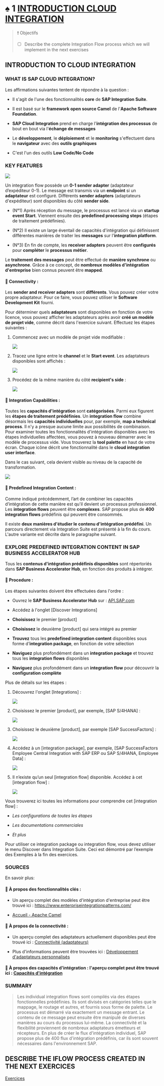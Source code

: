 # ♠ 1 [INTRODUCTION CLOUD INTEGRATION](https://learning.sap.com/learning-journeys/developing-with-sap-integration-suite/introducing-cloud-integration_b3692797-cbf6-44ac-9b05-20b77411fa96)

> :exclamation: Objectifs
>
> - [ ] Describe the complete Integration Flow process which we will implement in the next exercises

## INTRODUCTION TO CLOUD INTEGRATION

### WHAT IS SAP CLOUD INTEGRATION?

Les affirmations suivantes tentent de répondre à la question :

- Il s'agit de l'une des fonctionnalités **core** de **SAP Integration Suite**.

- Il est basé sur le **framework open source Camel** de l'**Apache Software Foundation**.

- **SAP Cloud Integration** prend en charge l'**intégration des processus** de bout en bout via l'**échange de messages**

- Le **développement**, le **déploiement** et le **monitoring** s'effectuent dans le **navigateur** avec des **outils graphiques**

- C'est l'un des outils **Low Code/No Code**

### KEY FEATURES

![](./RESSOURCES/CLD900_20_U4L1_001_scr.png)

Un integration flow possède un **0-1 sender adapter** (adaptateur d’expéditeur 0-1). Le message est transmis via un **endpoint** si un **adaptateur** est configuré. Différents **sender adapters** (adaptateurs d'expéditeur) sont disponibles du côté **sender side**.

- (N°1) Après réception du message, le processus est lancé via un **startup event Start**. Viennent ensuite des **predefined processing steps** (étapes de traitement prédéfinies).

- (N°2) Il existe un large éventail de capacités d'intégration qui définissent différentes manières de traiter les **messages** sur l'**integration platform**.

- (N°3) En fin de compte, les **receiver adapters** peuvent être **configurés** pour **compléter** le **processus métier**.

Le **traitement des messages** peut être effectué de **manière synchrone** ou **asynchrone**. Grâce à ce concept, de **nombreux modèles d'intégration d'entreprise** bien connus peuvent être **mapped**.

#### :small_red_triangle_down: **Connectivity** :

Les **sender and receiver adapters** sont **différents**. Vous pouvez créer votre propre adaptateur. Pour ce faire, vous pouvez utiliser le **Software Development Kit** fourni.

Pour déterminer quels **adaptateurs** sont disponibles en fonction de votre licence, vous pouvez afficher les adaptateurs après avoir **créé un modèle de projet vide**, comme décrit dans l'exercice suivant. Effectuez les étapes suivantes :

1. Commencez avec un modèle de projet vide modifiable :

   ![](./RESSOURCES/CLD900_20_U4L1_002_scr.png)

2. Tracez une ligne entre le **channel** et le **Start event**. Les adaptateurs disponibles sont affichés :

   ![](./RESSOURCES/CLD900_20_U4L1_003_scr.png)

3. Procédez de la même manière du côté **recipient's side** :

   ![](./RESSOURCES/CLD900_20_U4L1_004_scr.png)

#### :small_red_triangle_down: **Integration Capabilities** :

Toutes les **capacités d'intégration** sont **catégorisées**. Parmi eux figurent les **étapes de traitement prédéfinies**. Un **integration flow** combine désormais les **capacités individuelles** pour, par exemple, **map a technical process**. Il n'y a presque aucune limite aux possibilités de combinaison. Pour examiner toutes les fonctionnalités d'intégration disponibles avec les étapes individuelles affectées, vous pouvez à nouveau démarrer avec le modèle de processus vide. Vous trouverez la **tool palette** en haut de votre écran. Chaque icône décrit une fonctionnalité dans le **cloud integration user interface**.

Dans le cas suivant, cela devient visible au niveau de la capacité de transformation.

![](./RESSOURCES/CLD900_20_U4L1_005_scr.png)

#### :small_red_triangle_down: **Predefined Integration Content** :

Comme indiqué précédemment, l’art de combiner les capacités d’intégration de cette manière est qu'il devient un processus professionnel. Les **integration flows** peuvent être **complexes**. SAP propose plus de **400 integration flows** prédéfinis qui peuvent être consommés.

Il existe **deux manières d'étudier le contenu d'intégration prédéfini**. Un parcours directement via Integration Suite est présenté à la fin du cours. L'autre variante est décrite dans le paragraphe suivant.

### EXPLORE PREDEFINED INTEGRATION CONTENT IN SAP BUSINESS ACCELERATOR HUB

Tous les **contenus d'intégration prédéfinis disponibles** sont répertoriés dans **SAP Business Accelerator Hub**, en fonction des produits à intégrer.

#### :small_red_triangle_down: **Procedure** :

Les étapes suivantes doivent être effectuées dans l'ordre :

- Ouvrez le **SAP Business Accelerator Hub** sur : [API.SAP.com](https://api.sap.com/)

- Accédez à l'onglet [Discover Integrations]

- **Choisissez** le premier [product]

- **Choisissez** le deuxième [product] qui sera intégré au premier

- **Trouvez** tous les **predefined integration content** disponibles sous forme d'**integration package**, en fonction de votre sélection

- **Naviguez** plus profondément dans un **integration package** et trouvez tous les **integration flows** disponibles

- **Naviguez** plus profondément dans un **integration flow** pour découvrir la **configuration complète**

Plus de détails sur les étapes :

1. Découvrez l'onglet [Integrations] :

   ![](./RESSOURCES/CLD900_20_U4L1_006_scr.png)

2. Choisissez le premier [product], par exemple, [SAP S/4HANA] :

   ![](./RESSOURCES/CLD900_20_U4L1_007_scr.png)

3. Choisissez le deuxième [product], par exemple [SAP SuccessFactors] :

   ![](./RESSOURCES/CLD900_20_U4L1_008_scr.png)

4. Accédez à un [integration package], par exemple, [SAP SuccessFactors Employee Central Integration with SAP ERP ou SAP S/4HANA, Employee Data] :

   ![](./RESSOURCES/CLD900_20_U4L1_009_scr.png)

5. Il n’existe qu’un seul [integration flow] disponible. Accédez à cet [integration flow] :

   ![](./RESSOURCES/CLD900_20_U4L1_010_scr.png)

Vous trouverez ici toutes les informations pour comprendre cet [integration flow] :

- _Les configurations de toutes les étapes_

- _Les documentations commerciales_

- _Et plus_

Pour utiliser ce integration package ou integration flow, vous devez utiliser le menu Discover dans Integration Suite. Ceci est démontré par l’exemple des Exemples à la fin des exercices.

### SOURCES

En savoir plus:

#### :small_red_triangle_down: **À propos des fonctionnalités clés** :

- Un aperçu complet des modèles d'intégration d'entreprise peut être trouvé ici : https://www.enterpriseintegrationpatterns.com/

- [Accueil - Apache Camel](https://camel.apache.org/)

#### :small_red_triangle_down: **À propos de la connectivité** :

- Un aperçu complet des adaptateurs actuellement disponibles peut être trouvé ici : [Connectivité (adaptateurs)](https://help.sap.com/docs/CLOUD_INTEGRATION/368c481cd6954bdfa5d0435479fd4eaf/55325f2a722c4f67bb7752b369b09ff8.html?locale=en-US)

- Plus d'informations peuvent être trouvées ici : [Développement d'adaptateurs personnalisés](https://help.sap.com/docs/CLOUD_INTEGRATION/368c481cd6954bdfa5d0435479fd4eaf/7392cc44de7c4450a65b8cd8f1042420.html?locale=en-US)

#### :small_red_triangle_down: **À propos des capacités d'intégration : l'aperçu complet peut être trouvé ici** : [Capacités d'intégration](https://help.sap.com/docs/CLOUD_INTEGRATION/368c481cd6954bdfa5d0435479fd4eaf/e32cedef6e8c4af5816c446541c7f527.html?locale=en-US)

### SUMMARY

> Les individual integration flows sont compilés via des étapes fonctionnelles prédéfinies. Ils sont divisés en catégories telles que le mappage, le routage et autres, et fournis sous forme de palette. Le processus est démarré via exactement un message entrant. Le contenu de ce message peut ensuite être manipulé de diverses manières au cours du processus lui-même. La connectivité et la flexibilité proviennent de nombreux adaptateurs émetteurs et récepteurs. En plus de créer le flux d'intégration individuel, SAP propose plus de 400 flux d'intégration prédéfinis, car ils sont souvent nécessaires dans l'environnement SAP.

## DESCRIBE THE IFLOW PROCESS CREATED IN THE NEXT EXERCICES

[Exercices](https://learning.sap.com/learning-journeys/developing-with-sap-integration-suite/introducing-cloud-integration_b3692797-cbf6-44ac-9b05-20b77411fa96)
